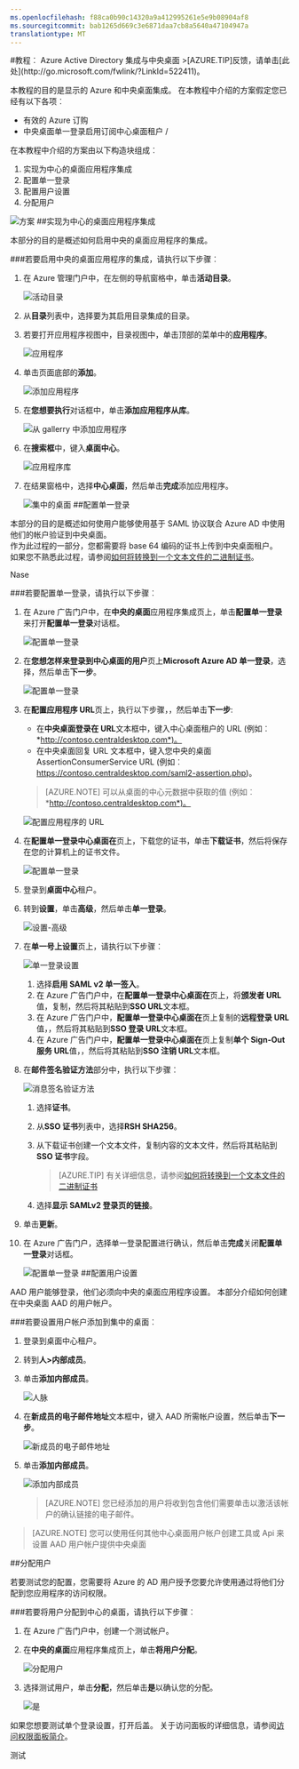 ```yaml
---
ms.openlocfilehash: f88ca0b90c14320a9a412995261e5e9b08904af8
ms.sourcegitcommit: bab1265d669c3e6871daa7cb8a5640a47104947a
translationtype: MT
---
```

<properties pageTitle="教程︰ Azure Active Directory 集成与中央桌面 |Microsoft Azure" description="了解如何使用 Azure Active Directory 中心桌面启用单一登录、 自动化资源调配，和更多。" services="active-directory" authors="MarkusVi"  documentationCenter="na" manager="stevenpo"/>
<tags ms.service="active-directory" ms.devlang="na" ms.topic="article" ms.tgt_pltfrm="na" ms.workload="identity" ms.date="08/01/2015" ms.author="markvi" />
#教程︰ Azure Active Directory 集成与中央桌面
>[AZURE.TIP]反馈，请单击[此处](http://go.microsoft.com/fwlink/?LinkId=522411)。

本教程的目的是显示的 Azure 和中央桌面集成。 在本教程中介绍的方案假定您已经有以下各项︰

-   有效的 Azure 订购
-   中央桌面单一登录启用订阅中心桌面租户 /

在本教程中介绍的方案由以下构造块组成︰

1.  实现为中心的桌面应用程序集成
2.  配置单一登录
3.  配置用户设置
4.  分配用户

![方案](./media/active-directory-saas-central-desktop-tutorial/IC769558.png "Scenario")
##实现为中心的桌面应用程序集成

本部分的目的是概述如何启用中央的桌面应用程序的集成。

###若要启用中央的桌面应用程序的集成，请执行以下步骤︰

1.  在 Azure 管理门户中，在左侧的导航窗格中，单击**活动目录**。

    ![活动目录](./media/active-directory-saas-central-desktop-tutorial/IC700993.png "Active Directory")

2.  从**目录**列表中，选择要为其启用目录集成的目录。

3.  若要打开应用程序视图中，目录视图中，单击顶部的菜单中的**应用程序**。

    ![应用程序](./media/active-directory-saas-central-desktop-tutorial/IC700994.png "Applications")

4.  单击页面底部的**添加**。

    ![添加应用程序](./media/active-directory-saas-central-desktop-tutorial/IC749321.png "Add application")

5.  在**您想要执行**对话框中，单击**添加应用程序从库**。

    ![从 gallerry 中添加应用程序](./media/active-directory-saas-central-desktop-tutorial/IC749322.png "Add an application from gallerry")

6.  在**搜索框**中，键入**桌面中心**。

    ![应用程序库](./media/active-directory-saas-central-desktop-tutorial/IC769559.png "Application gallery")

7.  在结果窗格中，选择**中心桌面**，然后单击**完成**添加应用程序。

    ![集中的桌面](./media/active-directory-saas-central-desktop-tutorial/IC769560.png "Central Desktop")
##配置单一登录

本部分的目的是概述如何使用户能够使用基于 SAML 协议联合 Azure AD 中使用他们的帐户验证到中央桌面。  
作为此过程的一部分，您都需要将 base 64 编码的证书上传到中央桌面租户。  
如果您不熟悉此过程，请参阅[如何将转换到一个文本文件的二进制证书](http://youtu.be/PlgrzUZ-Y1o)。

Nase

###若要配置单一登录，请执行以下步骤︰

1.  在 Azure 广告门户中，在**中央的桌面**应用程序集成页上，单击**配置单一登录**来打开**配置单一登录**对话框。

    ![配置单一登录](./media/active-directory-saas-central-desktop-tutorial/IC749323.png "Configure single sign-on")

2.  在**您想怎样来登录到中心桌面的用户**页上**Microsoft Azure AD 单一登录**，选择，然后单击**下一步**。

    ![配置单一登录](./media/active-directory-saas-central-desktop-tutorial/IC777628.png "Configure single sign-on")

3.  在**配置应用程序 URL**页上，执行以下步骤，，然后单击**下一步**: 

    -   在**中央桌面登录在 URL**文本框中，键入中心桌面租户的 URL (例如︰ *http://contoso.centraldesktop.com*)。
    -   在中央桌面回复 URL 文本框中，键入您中央的桌面 AssertionConsumerService URL (例如︰ https://contoso.centraldesktop.com/saml2-assertion.php)。

    >[AZURE.NOTE] 可以从桌面的中心元数据中获取的值 (例如︰ *http://contoso.centraldesktop.com*)。

    ![配置应用程序的 URL](./media/active-directory-saas-central-desktop-tutorial/IC769561.png "Configure app URL")

4.  在**配置单一登录中心桌面在**页上，下载您的证书，单击**下载证书**，然后将保存在您的计算机上的证书文件。

    ![配置单一登录](./media/active-directory-saas-central-desktop-tutorial/IC769562.png "Configure single sign-on")

5.  登录到**桌面中心**租户。

6.  转到**设置**，单击**高级**，然后单击**单一登录**。

    ![设置-高级](./media/active-directory-saas-central-desktop-tutorial/IC769563.png "Setup - Advanced")

7.  在**单一号上设置**页上，请执行以下步骤︰

    ![单一登录设置](./media/active-directory-saas-central-desktop-tutorial/IC769564.png "Single Sign On Settings")

    1.  选择**启用 SAML v2 单一签入**。
    2.  在 Azure 广告门户中，在**配置单一登录中心桌面在**页上，将**颁发者 URL**值，复制，然后将其粘贴到**SSO URL**文本框。
    3.  在 Azure 广告门户中，**配置单一登录中心桌面在**页上复制的**远程登录 URL**值，，然后将其粘贴到**SSO 登录 URL**文本框。
    4.  在 Azure 广告门户中，**配置单一登录中心桌面在**页上复制**单个 Sign-Out 服务 URL**值，，然后将其粘贴到**SSO 注销 URL**文本框。

8.  在**邮件签名验证方法**部分中，执行以下步骤︰

    ![消息签名验证方法](./media/active-directory-saas-central-desktop-tutorial/IC769565.png "Message Signature Verification Method")

    1.  选择**证书**。
    2.  从**SSO 证书**列表中，选择**RSH SHA256**。
    3.  从下载证书创建一个文本文件，复制内容的文本文件，然后将其粘贴到**SSO 证书**字段。  

        >[AZURE.TIP] 有关详细信息，请参阅[如何将转换到一个文本文件的二进制证书](http://youtu.be/PlgrzUZ-Y1o)

    4.  选择**显示 SAMLv2 登录页的链接**。

9.  单击**更新**。

10. 在 Azure 广告门户，选择单一登录配置进行确认，然后单击**完成**关闭**配置单一登录**对话框。

    ![配置单一登录](./media/active-directory-saas-central-desktop-tutorial/IC769566.png "Configure single sign-on")
##配置用户设置

AAD 用户能够登录，他们必须向中央的桌面应用程序设置。 本部分介绍如何创建在中央桌面 AAD 的用户帐户。

###若要设置用户帐户添加到集中的桌面︰

1.  登录到桌面中心租户。

2.  转到**人\>内部成员**。

3.  单击**添加内部成员**。

    ![人脉](./media/active-directory-saas-central-desktop-tutorial/IC781051.png "People")

4.  在**新成员的电子邮件地址**文本框中，键入 AAD 所需帐户设置，然后单击**下一步**。

    ![新成员的电子邮件地址](./media/active-directory-saas-central-desktop-tutorial/IC781052.png "Email Addresses of New Members")

5.  单击**添加内部成员**。

    ![添加内部成员](./media/active-directory-saas-central-desktop-tutorial/IC781053.png "Add Internal Member")

    >[AZURE.NOTE] 您已经添加的用户将收到包含他们需要单击以激活该帐户的确认链接的电子邮件。

>[AZURE.NOTE] 您可以使用任何其他中心桌面用户帐户创建工具或 Api 来设置 AAD 用户帐户提供中央桌面

##分配用户

若要测试您的配置，您需要将 Azure 的 AD 用户授予您要允许使用通过将他们分配到您应用程序的访问权限。

###若要将用户分配到中心的桌面，请执行以下步骤︰

1.  在 Azure 广告门户中，创建一个测试帐户。

2.  在**中央的桌面**应用程序集成页上，单击**将用户分配**。

    ![分配用户](./media/active-directory-saas-central-desktop-tutorial/IC769567.png "Assign users")

3.  选择测试用户，单击**分配**，然后单击**是**以确认您的分配。

    ![是](./media/active-directory-saas-central-desktop-tutorial/IC767830.png "Yes")

如果您想要测试单个登录设置，打开后盖。 关于访问面板的详细信息，请参阅[访问权限面板简介](https://msdn.microsoft.com/library/dn308586)。

测试
